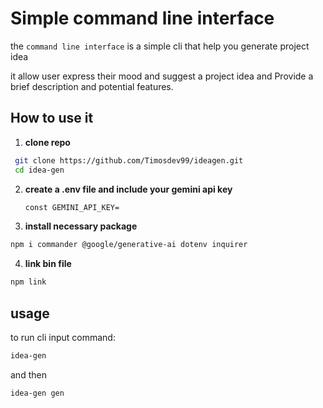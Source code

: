 # Simple command line interface

the `command line interface` is a simple cli that help you generate project idea 

it allow user express their mood and suggest a project idea and Provide a brief description and potential features.

## How to use it 
1. **clone repo** 

```sh
 git clone https://github.com/Timosdev99/ideagen.git
 cd idea-gen
 ```

2. **create a .env file and include your gemini api key**
   ```sh
   const GEMINI_API_KEY=
   ```

 3. **install necessary package**

```sh
npm i commander @google/generative-ai dotenv inquirer
```


4. **link bin file**
```sh
npm link
```

## usage

to run cli input command:

```sh
idea-gen
```
and then 

```sh
idea-gen gen
```
